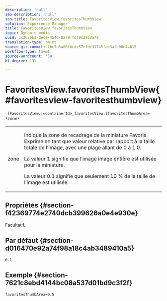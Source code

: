```yaml
---
description: 'null'
seo-description: 'null'
seo-title: FavoritesView.favoritesThumbView
solution: Experience Manager
title: FavoritesView.favoritesThumbView
topic: Dynamic media
uuid: 5c362eb3-dece-4546-8a79-fd79c2852a78
translation-type: tm+mt
source-git-commit: 7bc7b3a86fbcdc57cfdc31745fae3afc06e44b15
workflow-type: tm+mt
source-wordcount: '58'
ht-degree: 13%

---
```



# FavoritesView.favoritesThumbView{#favoritesview-favoritesthumbview}

` [FavoritesView.|<containerId>_favoritesView.]favoritesThumbArea= *`zone`*`

<table id="table_2B109D2F91E64B5382B31921C3780FA5"> 
 <tbody> 
  <tr> 
   <td colname="col1"> <p><span class="codeph"><span class="varname"> zone</span></span> </p> </td> 
   <td colname="col2"> <p> Indique la zone de recadrage de la miniature Favoris. Exprimé en tant que valeur relative par rapport à la taille totale de l’image, avec une plage allant de <span class="codeph"> 0</span> à <span class="codeph"> 1.0</span>. </p> <p>La valeur <span class="codeph"> 1</span> signifie que l’image image entière est utilisée pour la miniature. </p> <p>La valeur <span class="codeph"> 0.1</span> signifie que seulement 10 % de la taille de l’image est utilisée. </p> </td> 
  </tr> 
 </tbody> 
</table>

## Propriétés {#section-f42369774e2740dcb399626a0e4e930e}

Facultatif.

## Par défaut {#section-d016470e92a74f98a18c4ab3489410a5}

`0.1`

## Exemple {#section-7621c8ebd4144bc08a537d01bd9c3f2f}

`favoritesThumbArea=0.5`
